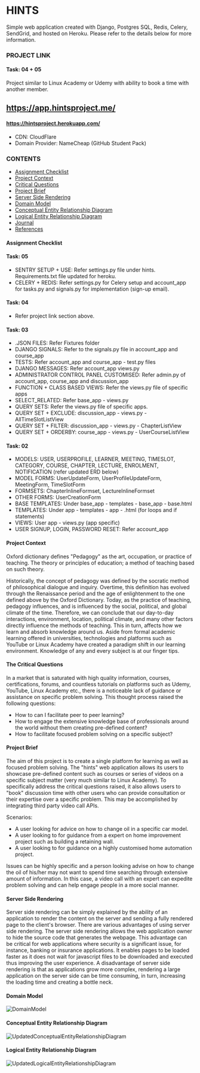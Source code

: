 # HINTS
Simple web application created with Django, Postgres SQL, Redis, Celery, SendGrid, and hosted on Heroku. Please refer to the details below for more information.

### PROJECT LINK
#### Task: 04 + 05
Project similar to Linux Academy or Udemy with ability to book a time with another member.

## https://app.hintsproject.me/
#### https://hintsproject.herokuapp.com/

* CDN: CloudFlare
* Domain Provider: NameCheap (GitHub Student Pack)

### CONTENTS

* [Assignment Checklist](#assignment-checklist)
* [Project Context](#project-context)
* [Critical Questions](#the-critical-questions)
* [Project Brief](#project-brief)
* [Server Side Rendering](#server-side-rendering)
* [Domain Model](#domain-model)
* [Conceptual Entity Relationship Diagram](#conceptual-entity-relationship-diagram)
* [Logical Entity Relationship Diagram](#logical-entity-relationship-diagram)
* [Journal](documents/JOURNAL.md)
* [References](documents/REFERENCES.md)



#### Assignment Checklist

#### Task: 05
* SENTRY SETUP + USE: Refer settings.py file under hints. Requirements.txt file updated for heroku.
* CELERY + REDIS: Refer settings.py for Celery setup and account_app for tasks.py and signals.py for implementation (sign-up email).

#### Task: 04
* Refer project link section above.

#### Task: 03
* .JSON FILES:  Refer Fixtures folder
* DJANGO SIGNALS: Refer to the signals.py file in account_app and course_app
* TESTS: Refer account_app and course_app - test.py files
* DJANGO MESSAGES: Refer account_app views.py
* ADMINISTRATOR CONTROL PANEL CUSTOMISED: Refer admin.py of account_app, course_app and discussion_app
* FUNCTION + CLASS BASED VIEWS: Refer the views.py file of specific apps
* SELECT_RELATED: Refer base_app - views.py
* QUERY SETS: Refer the views.py file of specific apps.
* QUERY SET + EXCLUDE: discussion_app - views.py - AllTimeSlotListView
* QUERY SET + FILTER: discussion_app - views.py - ChapterListView
* QUERY SET + ORDERBY: course_app - views.py - UserCourseListView

#### Task: 02
* MODELS: USER, USERPROFILE, LEARNER, MEETING, TIMESLOT, CATEGORY, COURSE, CHAPTER, LECTURE, ENROLMENT, NOTIFICATION (refer updated ERD below)
* MODEL FORMS: UserUpdateForm, UserProfileUpdateForm, MeetingForm, TimeSlotForm
* FORMSETS: ChapterInlineFormset, LectureInlineFormset
* OTHER FORMS: UserCreationForm
* BASE TEMPLATES: Under base_app - templates - base_app - base.html
* TEMPLATES: Under app - templates - app - .html (for loops and if statements)
* VIEWS: User app - views.py (app specific)
* USER SIGNUP, LOGIN, PASSWORD RESET: Refer account_app

#### Project Context
   Oxford dictionary defines "Pedagogy" as the art, occupation, or practice of teaching. The theory or principles of 
   education; a method of teaching based on such theory.
   
   Historically, the concept of pedagogy was defined by the socratic method of philosophical dialogue and inquiry. 
   Overtime, this definition has evolved through the Renaissance period and the age of enlightenment to the one defined 
   above by the Oxford Dictionary. Today, as the practice of teaching, pedagogy influences, and is influenced by the 
   social, political, and global climate of the time. Therefore, we can conclude that our day-to-day interactions, 
   environment, location, political climate, and many other factors directly influence the methods of teaching. This in 
   turn, affects how we learn and absorb knowledge around us. Aside from formal academic learning offered in 
   universities, technologies and platforms such as YouTube or Linux Academy have created a paradigm shift in our 
   learning environment. Knowledge of any and every subject is at our finger tips.
   
#### The Critical Questions
   In a market that is saturated with high quality information, courses, certifications, forums, and countless tutorials 
   on platforms such as Udemy, YouTube, Linux Academy etc., there is a noticeable lack of guidance or assistance on 
   specific problem solving. This thought process raised the following questions:

* How to can I facilitate peer to peer learning?
* How to engage the extensive knowledge base of professionals around the world without them creating pre-defined content?
* How to facilitate focused problem solving on a specific subject?   
   
#### Project Brief
   The aim of this project is to create a single platform for learning as well as focused problem solving. The "hints" 
   web application allows its users to showcase pre-defined content such as courses or series of videos on a specific
   subject matter (very much similar to Linux Academy). To specifically address the critical questions raised, it also 
   allows users to "book" discussion time with other users who can provide consultation or their expertise over a 
   specific problem. This may be accomplished by integrating third party video call APIs. 
   
Scenarios:
* A user looking for advice on how to change oil in a specific car model.
* A user looking to for guidance from a expert on home improvement project such as building a retaining wall.
* A user looking to for guidance on a highly customised home automation project.

Issues can be highly specific and a person looking advise on how to change the oil of his/her may not want to spend time
searching through extensive amount of information. In this case, a video call with an expert can expedite problem solving
and can help engage people in a more social manner.

#### Server Side Rendering
   Server side rendering can be simply explained by the ability of an application to render the content on the server and
   sending a fully rendered page to the client's browser. There are various advantages of using server side rendering. The 
   server side rendering allows the web application owner to hide the source code that generates the webpage. This 
   advantage can be critical for web applications where security is a significant issue, for instance, banking or insurance
   applications. It enables pages to be loaded faster as it does not wait for javascript files to be downloaded and 
   executed thus improving the user experience. A disadvantage of server side rendering
   is that as applications grow more complex, rendering a large application on the server side can be time consuming, 
   in turn, increasing the loading time and creating a bottle neck. 

#### Domain Model
![DomainModel](https://user-images.githubusercontent.com/57816717/91908099-1e74ad00-ecff-11ea-92e8-5e734b9bca3f.png)
#### Conceptual Entity Relationship Diagram
![UpdatedConceptualEntityRelationshipDiagram](https://user-images.githubusercontent.com/57816717/93009445-60420500-f5d5-11ea-8a8a-b38e4f9ad697.png)
#### Logical Entity Relationship Diagram
![UpdatedLogicalEntityRelationshipDiagram](https://user-images.githubusercontent.com/57816717/93009423-0e00e400-f5d5-11ea-9465-ae3ca0ef80ce.png)